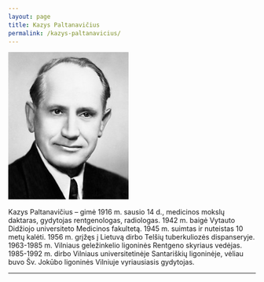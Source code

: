 ```yaml
---
layout: page
title: Kazys Paltanavičius
permalink: /kazys-paltanavicius/
---
```



<img alt="Kazys Paltanavičius" src="/img/people/kazys-paltanavicius.jpg" src-gp="{{site.pageurl}}/img/people/kazys-paltanavicius.jpg">

Kazys Paltanavičius – gimė 1916 m. sausio 14 d., medicinos mokslų daktaras, gydytojas rentgenologas, radiologas. 1942 m. baigė Vytauto Didžiojo universiteto Medicinos fakultetą. 1945 m. suimtas ir nuteistas 10 metų kalėti. 1956 m. grįžęs į Lietuvą dirbo Telšių tuberkuliozės dispanseryje. 1963-1985 m. Vilniaus geležinkelio ligoninės Rentgeno skyriaus vedėjas. 1985-1992 m. dirbo Vilniaus universitetinėje Santariškių ligoninėje, vėliau buvo Šv. Jokūbo ligoninės Vilniuje vyriausiasis gydytojas.

-------------


